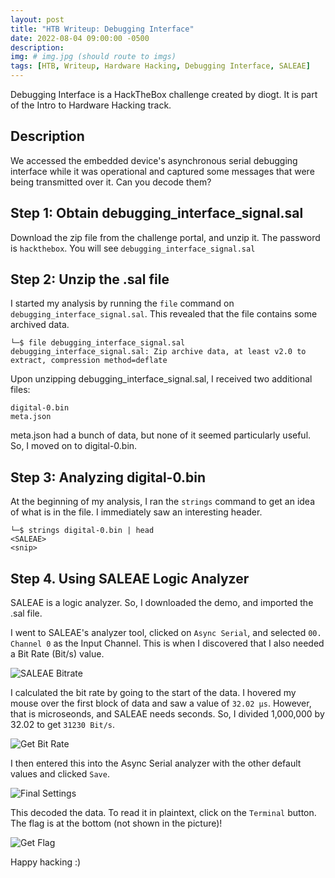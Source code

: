 ```yaml
---
layout: post
title: "HTB Writeup: Debugging Interface"
date: 2022-08-04 09:00:00 -0500
description:
img: # img.jpg (should route to imgs)
tags: [HTB, Writeup, Hardware Hacking, Debugging Interface, SALEAE]
---
```

Debugging Interface is a HackTheBox challenge created by diogt. It is part of the Intro to Hardware Hacking track. 


## Description
We accessed the embedded device's asynchronous serial debugging interface while it was operational and captured some messages that were being transmitted over it. Can you decode them?


## Step 1: Obtain debugging_interface_signal.sal 

Download the zip file from the challenge portal, and unzip it. The password is `hackthebox`. You will see `debugging_interface_signal.sal`


## Step 2: Unzip the .sal file

I started my analysis by running the `file` command on `debugging_interface_signal.sal`. This revealed that the file contains some archived data.

```
└─$ file debugging_interface_signal.sal                                                                
debugging_interface_signal.sal: Zip archive data, at least v2.0 to extract, compression method=deflate
```
Upon unzipping debugging_interface_signal.sal,  I received two additional files: 

```
digital-0.bin
meta.json
```

meta.json had a bunch of data, but none of it seemed particularly useful. So, I moved on to digital-0.bin.


## Step 3: Analyzing digital-0.bin
At the beginning of my analysis, I ran the `strings` command to get an idea of what is in the file. I immediately saw an interesting header. 

```
└─$ strings digital-0.bin | head
<SALEAE>
<snip>
```

## Step 4. Using SALEAE Logic Analyzer

SALEAE is a logic analyzer. So, I downloaded the demo, and imported the .sal file. 

I went to SALEAE's analyzer tool, clicked on `Async Serial`, and selected `00. Channel 0` as the Input Channel. This is when I discovered that I also needed a Bit Rate (Bit/s) value.  

![SALEAE Bitrate]({{site.baseurl}}/assets/img/debugger/initial-settings.png)


I calculated the bit rate by going to the start of the data. I hovered my mouse over the first block of data and saw a value of `32.02 µs`. However, that is microseonds, and SALEAE needs seconds. So, I divided 1,000,000 by 32.02 to get `31230 Bit/s`. 

![Get Bit Rate]({{site.baseurl}}/assets/img/debugger/bitrate.png)

I then entered this into the Async Serial analyzer with the other default values and clicked `Save`.

![Final Settings]({{site.baseurl}}/assets/img/debugger/saleae-settings.png)

This decoded the data. To read it in plaintext, click on the `Terminal` button. The flag is at the bottom (not shown in the picture)! 

![Get Flag]({{site.baseurl}}/assets/img/debugger/saleae-flag.png)

Happy hacking :) 

